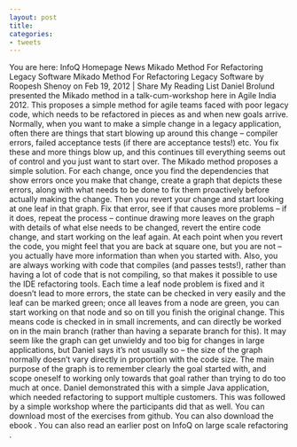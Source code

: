 ```yaml
---
layout: post
title: 
categories:
- tweets
---
```

You are here: InfoQ Homepage News Mikado Method For Refactoring Legacy Software
Mikado Method For Refactoring Legacy Software
by Roopesh Shenoy on     Feb 19, 2012 |
Share
My Reading List
Daniel Brolund presented the Mikado method in a talk-cum-workshop here in Agile India 2012. This proposes a simple method for agile teams faced with poor legacy code, which needs to be refactored in pieces as and when new goals arrive.
Normally, when you want to make a simple change in a legacy application, often there are things that start blowing up around this change – compiler errors, failed acceptance tests (if there are acceptance tests!) etc. You fix these and more things blow up, and this continues till everything seems out of control and you just want to start over.
The Mikado method proposes a simple solution. For each change, once you find the dependencies that show errors once you make that change, create a graph that depicts these errors, along with what needs to be done to fix them proactively before actually making the change. Then you revert your change and start looking at one leaf in that graph. Fix that error, see if that causes more problems – if it does, repeat the process – continue drawing more leaves on the graph with details of what else needs to be changed, revert the entire code change, and start working on the leaf again.
At each point when you revert the code, you might feel that you are back at square one, but you are not – you actually have more information than when you started with. Also, you are always working with code that compiles (and passes tests!), rather than having a lot of code that is not compiling, so that makes it possible to use the IDE refactoring tools. Each time a leaf node problem is fixed and it doesn’t lead to more errors, the state can be checked in very easily and the leaf can be marked green; once all leaves from a node are green, you can start working on that node and so on till you finish the original change. This means code is checked in in small increments, and can directly be worked on in the main branch (rather than having a separate branch for this).
It may seem like the graph can get unwieldy and too big for changes in large applications, but Daniel says it’s not usually so – the size of the graph normally doesn’t vary directly in proportion with the code size. The main purpose of the graph is to remember clearly the goal started with, and scope oneself to working only towards that goal rather than trying to do too much at once.
Daniel demonstrated this with a simple Java application, which needed refactoring to support multiple customers. This was followed by a simple workshop where the participants did that as well. You can download most of the exercises from github. You can also download the ebook . You can also read an earlier post on InfoQ on large scale refactoring . 
